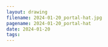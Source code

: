 ```yaml
---
layout: drawing
filename: 2024-01-20_portal-hat.jpg
pagename: 2024-01-20_portal-hat
date: 2024-01-20
tags:
---
```

